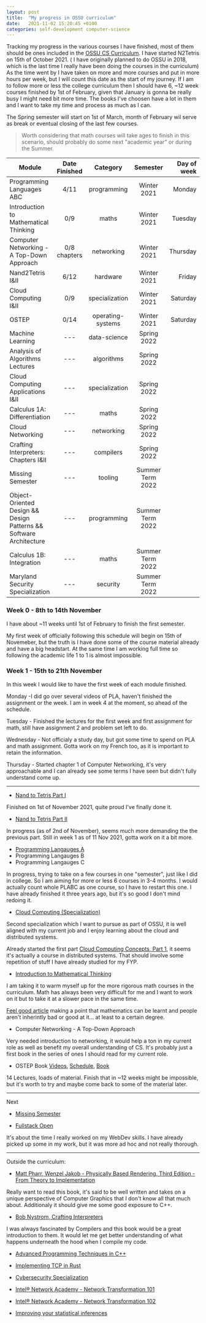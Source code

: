 ```yaml
---
layout: post
title:  "My progress in OSSU curriculum"
date:   2021-11-02 15:20:45 +0100
categories: self-development computer-science 
---
```


Tracking my progress in the various courses I have finished, most of them should be ones included in the [OSSU CS Curriculum](https://github.com/ossu/computer-science). 
I have started N2Tetris on 15th of October 2021. ( I have originally planned to do OSSU in 2018, which is the last time I really have been doing the courses in the curriculum) As the time went by I have taken on more and more courses and put in more hours per week, but I will count this date as the start of my journey.
If I am to follow more or less the college curriculum then I should have 6, ~12 week courses finished by 1st of February, given that January is gonna be really busy I might need bit more time. The books I've choosen have a lot in them and I want to take my time and process as much as I can.

The Spring semester will start on 1st of March, month of February wil serve as break or eventual closing of the last few courses.

> Worth considering that math courses will take ages to finish in this scenario, should probably do some next "academic year" or during the Summer. 

| Module        | Date Finished | Category | Semester  | Day of week |
| ------------- |:-------------:|:-------------:| :-----:|-----:|
| Programming Languages ABC |  4/11 | programming | Winter 2021 |Monday|
| Introduction to Mathematical Thinking |  0/9 | maths |Winter 2021 |Tuesday|
| Computer Networking - A Top-Down Approach |  0/8 chapters | networking |Winter 2021 |Thursday|
| Nand2Tetris I&II |  6/12 | hardware | Winter 2021 |Friday|
| Cloud Computing I&II |  0/9 | specialization |Winter 2021 |Saturday|
| OSTEP |  0/14 | operating-systems |Winter 2021 |Saturday|
| Machine Learning |  --- | data-science | Spring 2022 ||
| Analysis of Algorithms Lectures |  --- | algorithms |Spring 2022 ||
| Cloud Computing Applications I&II |  --- | specialization |Spring 2022 ||
| Calculus 1A: Differentiation  |  --- | maths |Spring 2022 ||
| Cloud Networking |  --- | networking |Spring 2022 ||
| Crafting Interpreters: Chapters I&II |  --- | compilers |Spring 2022 ||
| Missing Semester |  --- | tooling |Summer Term 2022 ||
| Object-Oriented Design && Design Patterns && Software Architecture |  --- | programming |Summer Term 2022 ||
| Calculus 1B: Integration |  --- | maths |Summer Term 2022 ||
| Maryland Security Specialization |  --- | security |Summer Term 2022 ||

### Week 0 - 8th to 14th November

I have about ~11 weeks until 1st of February to finish the first semester.

My first week of officially following this schedule will begin on 15th of Novemeber, but the truth is I have done some of the course material already and have a big headstart. At the same time I am working full time so following the academic life 1 to 1 is almost impossible. 

### Week 1 - 15th to 21th November
In this week I would like to have the first week of each module finished.

Monday -I did go over several videos of PLA, haven't finished the assignment or the week. I am in week 4 at the moment, so ahead of the schedule.

Tuesday - Finished the lectures for the first week and first assignment for math, still have assignment 2 and problem set left to do.

Wednesday - Not officialy a study day, but got some time to spend on PLA and math assignment. Gotta work on my French too, as it is important to retain the information.

Thursday - Started chapter 1 of Computer Networking, it's very approachable and I can already see some terms I have seen but didn't fully understand come up.

---
- [Nand to Tetris Part I](https://www.coursera.org/learn/build-a-computer)

Finished on 1st of November 2021, quite proud I've finally done it.

- [Nand to Tetris Part II](https://www.coursera.org/learn/nand2tetris2) 

In progress (as of 2nd of November), seems much more demanding the the previous part.
Still in week 1 as of 11 Nov 2021, gotta work on it a bit more.

- [Programming Langauges A](https://www.coursera.org/learn/programming-languages)
- Programming Langauges B
- Programming Langauges C

In progress, trying to take on a few courses in one "semester", just like I did in college. So I am aiming for more or less 6 courses in 3-4 months.
I would actually count whole PLABC as one course, so I have to restart this one. I have already finished it three years ago, but it's so good I don't mind redoing it.

- [Cloud Computing (Specialization)](https://www.coursera.org/specializations/cloud-computing)

Second specialization which I want to pursue as part of OSSU, it is well aligned with my current job and I enjoy learning about the cloud and distributed systems.

Already started the first part [Cloud Computing Concepts, Part 1](https://www.coursera.org/learn/cloud-computing), it seems it's actually a course in distributed systems. That should involve some repetition of stuff I have already studied for my FYP.

- [Introduction to Mathematical Thinking](https://www.coursera.org/learn/mathematical-thinking) 

I am taking it to warm myself up for the more rigorous math courses in the curriculum. Math has always been very difficult for me and I want to work on it but to take it at a slower pace in the same time.

[Feel good article](https://qz.com/139453/theres-one-key-difference-between-kids-who-excel-at-math-and-those-who-dont/) making a point that mathematics can be learnt and people aren't inherintly bad or good at it... at least to a certain degree.

- Computer Networking - A Top-Down Approach

Very needed introduction to networking, it would help a ton in my current role as well as benefit my overall understanding of CS. It's probably just a first book in the series of ones I should read for my current role.

- OSTEP Book [Videos](https://pages.cs.wisc.edu/~remzi/Classes/537/Spring2018/Discussion/videos.html), [Schedule](https://pages.cs.wisc.edu/~remzi/Classes/537/Spring2018/), [Book](https://pages.cs.wisc.edu/~remzi/OSTEP/)

14 Lectures, loads of material. Finish that in ~12 weeks might be impossible, but it's worth to try and maybe come back to some of the material later.

---

Next
- [Missing Semester](https://www.youtube.com/watch?v=Z56Jmr9Z34Q&list=PLyzOVJj3bHQuloKGG59rS43e29ro7I57J)

- [Fullstack Open](https://fullstackopen.com/en/)

It's about the time I really worked on my WebDev skills. I have already picked up some in my work, but it was more ad hoc and not really thorough.


---

Outside the curriculum:
- [Matt Pharr, Wenzel Jakob - Physically Based Rendering, Third Edition - From Theory to Implementation](https://pbr-book.org/3ed-2018/contents)
    
Really want to read this book, it's said to be well written and takes on a unique perspective of Computer Graphics that I don't know all that much about. Additionaly it should give me some good exposure to C++.

- [Bob Nystrom, Crafting Interpreters](https://craftinginterpreters.com/contents.html)

I was always fascinated by Compilers and this book would be a great introduction to them. It would let me get better understanding of what happens underneath the hood when I compile my code.

- [Advanced Programming Techniques in C++](https://www.youtube.com/watch?v=hJE7waQvuTs&list=PLbHYdvrWBMxazo1_B6vhW9gpd1wlkdeEW&index=1)

- [Implementing TCP in Rust](https://www.youtube.com/watch?v=bzja9fQWzdA&list=PLqbS7AVVErFivDY3iKAQk3_VAm8SXwt1X)

- [Cybersecurity Specialization](https://www.coursera.org/specializations/cyber-security)

- [Intel® Network Academy - Network Transformation 101](https://www.coursera.org/learn/network-transformation-101)

- [Intel® Network Academy - Network Transformation 102](https://www.coursera.org/learn/network-transformation-102)

- [Improving your statistical inferences](https://www.coursera.org/learn/statistical-inferences)

